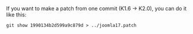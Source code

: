 If you want to make a patch from one commit (K1.6 -> K2.0), you can do it like this:

    git show 1990134b2d599a9c879d > ../joomla17.patch